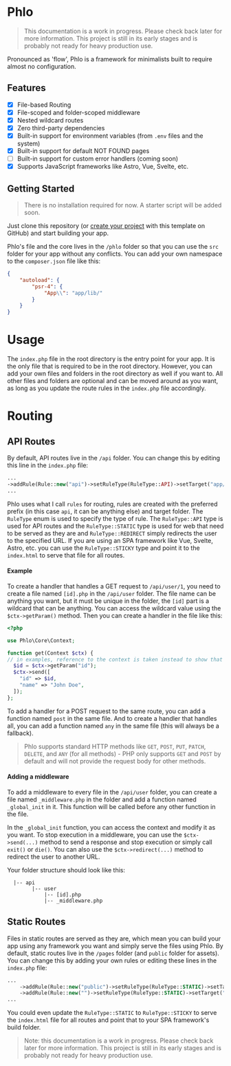 # Phlo

> This documentation is a work in progress. Please check back later for more information. This project is still in its early stages and is probably not ready for heavy production use.

Pronounced as 'flow', Phlo is a framework for minimalists built to require almost no configuration.

## Features

- [x] File-based Routing
- [x] File-scoped and folder-scoped middleware
- [x] Nested wildcard routes
- [x] Zero third-party dependencies
- [x] Built-in support for environment variables (from `.env` files and the system)
- [x] Built-in support for default NOT FOUND pages
- [ ] Built-in support for custom error handlers (coming soon)
- [x] Supports JavaScript frameworks like Astro, Vue, Svelte, etc.

## Getting Started

> There is no installation required for now. A starter script will be added soon.

Just clone this repository (or [create your project](https://docs.github.com/en/repositories/creating-and-managing-repositories/creating-a-repository-from-a-template) with this template on GitHub) and start building your app.

Phlo's file and the core lives in the `/phlo` folder so that you can use the `src` folder for your app without any conflicts. You can add your own namespace to the `composer.json` file like this:

```json
{
	"autoload": {
		"psr-4": {
			"App\\": "app/lib/"
		}
	}
}
```

# Usage

The `index.php` file in the root directory is the entry point for your app. It is the only file that is required to be in the root directory. However, you can add your own files and folders in the root directory as well if you want to. All other files and folders are optional and can be moved around as you want, as long as you update the route rules in the `index.php` file accordingly.

# Routing

## API Routes

By default, API routes live in the `/api` folder. You can change this by editing this line in the `index.php` file:

```php
...
->addRule(Rule::new("api")->setRuleType(RuleType::API)->setTarget("app/api"))
...
```

Phlo uses what I call `rules` for routing, rules are created with the preferred prefix (in this case `api`, it can be anything else) and target folder.
The `RuleType` enum is used to specify the type of rule. The `RuleType::API` type is used for API routes and the `RuleType::STATIC` type is used for web that need to be served as they are and `RuleType::REDIRECT` simply redirects the user to the specified URL. If you are using an SPA framework like Vue, Svelte, Astro, etc. you can use the `RuleType::STICKY` type and point it to the `index.html` to serve that file for all routes.

#### Example

To create a handler that handles a GET request to `/api/user/1`, you need to create a file named `[id].php` in the `/api/user` folder. The file name can be anything you want, but it must be unique in the folder, the `[id]` part is a wildcard that can be anything. You can access the wildcard value using the `$ctx->getParam()` method.
Then you can create a handler in the file like this:

```php
<?php

use Phlo\Core\Context;

function get(Context $ctx) {
// in examples, reference to the context is taken instead to show that it is possible but this would also work as long as you are not modifying it here to pass it on later
  $id = $ctx->getParam("id");
  $ctx->send([
    "id" => $id,
    "name" => "John Doe",
  ]);
};
```

To add a handler for a POST request to the same route, you can add a function named `post` in the same file. And to create a handler that handles all, you can add a function named `any` in the same file (this will always be a fallback).

> Phlo supports standard HTTP methods like `GET`, `POST`, `PUT`, `PATCH`, `DELETE`, and `ANY` (for all methods) - PHP only supports `GET` and `POST` by default and will not provide the request body for other methods.

#### Adding a middleware

To add a middleware to every file in the `/api/user` folder, you can create a file named `_middleware.php` in the folder and add a function named `_global_init` in it. This function will be called before any other function in the file.

In the `_global_init` function, you can access the context and modify it as you want. To stop execution in a middleware, you can use the `$ctx->send(...)` method to send a response and stop execution or simply call `exit()` or `die()`. You can also use the `$ctx->redirect(...)` method to redirect the user to another URL.

Your folder structure should look like this:

```
  |-- api
        |-- user
            |-- [id].php
            |-- _middleware.php
```

## Static Routes

Files in static routes are served as they are, which mean you can build your app using any framework you want and simply serve the files using Phlo. By default, static routes live in the `/pages` folder (and `public` folder for assets). You can change this by adding your own rules or editing these lines in the `index.php` file:

```php
...
	->addRule(Rule::new("public")->setRuleType(RuleType::STATIC)->setTarget("public"))
	->addRule(Rule::new("")->setRuleType(RuleType::STATIC)->setTarget("app/pages"))
...
```

You could even update the `RuleType::STATIC` to `RuleType::STICKY` to serve the `index.html` file for all routes and point that to your SPA framework's build folder.

> Note: this documentation is a work in progress. Please check back later for more information. This project is still in its early stages and is probably not ready for heavy production use.
